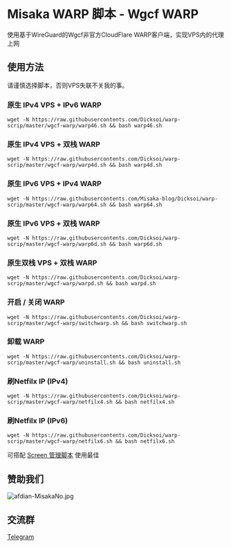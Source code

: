 # Misaka WARP 脚本 - Wgcf WARP

使用基于WireGuard的Wgcf非官方CloudFlare WARP客户端，实现VPS内的代理上网

## 使用方法

请谨慎选择脚本，否则VPS失联不关我的事。

### 原生 IPv4 VPS + IPv6 WARP

```shell
wget -N https://raw.githubusercontents.com/Dicksoi/warp-scrip/master/wgcf-warp/warp46.sh && bash warp46.sh
```

### 原生 IPv4 VPS + 双栈 WARP

```shell
wget -N https://raw.githubusercontents.com/Dicksoi/warp-scrip/master/wgcf-warp/warp4d.sh && bash warp4d.sh
```

### 原生 IPv6 VPS + IPv4 WARP

```shell
wget -N https://raw.githubusercontents.com/Misaka-blog/Dicksoi/warp-scrip/master/wgcf-warp/warp64.sh && bash warp64.sh
```

### 原生 IPv6 VPS + 双栈 WARP

```shell
wget -N https://raw.githubusercontents.com/Dicksoi/warp-scrip/master/wgcf-warp/warp6d.sh && bash warp6d.sh
```

### 原生双栈 VPS + 双栈 WARP

```shell
wget -N https://raw.githubusercontents.com/Dicksoi/warp-scrip/master/wgcf-warp/warpd.sh && bash warpd.sh
```

### 开启 / 关闭 WARP

```shell
wget -N https://raw.githubusercontents.com/Dicksoi/warp-scrip/master/wgcf-warp/switchwarp.sh && bash switchwarp.sh
```

### 卸载 WARP

```shell
wget -N https://raw.githubusercontents.com/Dicksoi/warp-scrip/master/wgcf-warp/uninstall.sh && bash uninstall.sh
```

### 刷Netfilx IP (IPv4)

```shell
wget -N https://raw.githubusercontents.com/Dicksoi/warp-scrip/master/wgcf-warp/netfilx4.sh && bash netfilx4.sh
```

### 刷Netfilx IP (IPv6)

```shell
wget -N https://raw.githubusercontents.com/Dicksoi/warp-scrip/master/wgcf-warp/netfilx6.sh && bash netfilx6.sh
```

可搭配 [Screen 管理脚本](https://github.com/Misaka-blog/screenManager) 使用最佳

## 赞助我们

![afdian-MisakaNo.jpg](https://s2.loli.net/2021/12/25/SimocqwhVg89NQJ.jpg)

## 交流群
[Telegram](https://t.me/misakanetcn)

